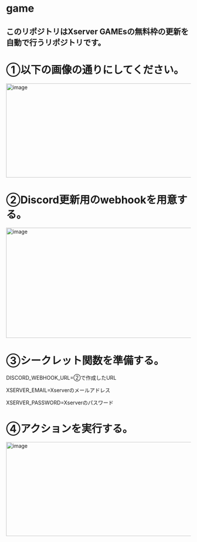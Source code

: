# game
## このリポジトリはXserver GAMEsの無料枠の更新を自動で行うリポジトリです。


# ①以下の画像の通りにしてください。
<img width="1045" height="257" alt="image" src="https://github.com/user-attachments/assets/2fe3a69a-49ed-4694-81d4-90123128d734" />

# ②Discord更新用のwebhookを用意する。
<img width="674" height="301" alt="image" src="https://github.com/user-attachments/assets/2b329afb-81e6-458a-a715-def408afa3fd" />

# ③シークレット関数を準備する。
DISCORD_WEBHOOK_URL=②で作成したURL

XSERVER_EMAIL=Xserverのメールアドレス

XSERVER_PASSWORD=Xserverのパスワード

# ④アクションを実行する。
<img width="1541" height="257" alt="image" src="https://github.com/user-attachments/assets/ce43f917-cdac-4a69-938c-0aeff031bd0d" />
